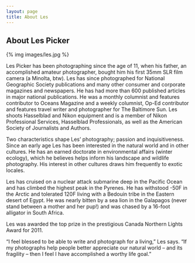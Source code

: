 ```yaml
---
layout: page
title: About Les
---
```

## About Les Picker 

{% img images/les.jpg %}

Les Picker has been photographing since the age of 11, when his father, an accomplished amateur photographer, bought him his first 35mm SLR film camera (a Minolta, btw). Les has since photographed for National Geographic Society publications and many other consumer and corporate magazines and newspapers. He has had more than 600 published articles in major national publications. He was a monthly columnist and features contributor to Oceans Magazine and a weekly columnist, Op-Ed contributor and features travel writer and photographer for The Baltimore Sun. Les shoots Hasselblad and Nikon equipment and is a member of Nikon Professional Services, Hasselblad Professionals, as well as the American Society of Journalists and Authors. 

Two characteristics shape Les’ photography; passion and inquisitiveness. Since an early age Les has been interested in the natural world and in other cultures. He has an earned doctorate in environmental affairs (winter ecology), which he believes helps inform his landscape and wildlife photography. His interest in other cultures draws him frequently to exotic locales. 

Les has cruised on a nuclear attack submarine deep in the Pacific Ocean and has climbed the highest peak in the Pyrenes. He has withstood -50F in the Arctic and tolerated 120F living with a Bedouin tribe in the Eastern desert of Egypt. He was nearly bitten by a sea lion in the Galapagos (never stand between a mother and her pup!) and was chased by a 16-foot alligator in South Africa. 

Les was awarded the top prize in the prestigious Canada Northern Lights Award for 2011. 

“I feel blessed to be able to write and photograph for a living,” Les says. “If my photographs help people better appreciate our natural world – and its fragility – then I feel I have accomplished a worthy life goal.”
